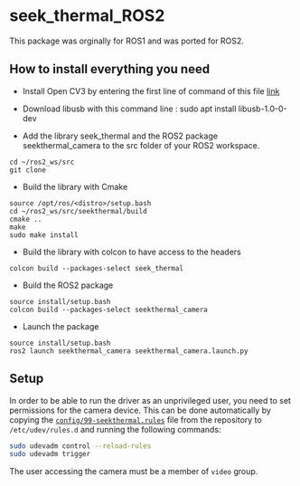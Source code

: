 # seek_thermal_ROS2

This package was orginally for ROS1 and was ported for ROS2.

## How to install everything you need

- Install Open CV3 by entering the first line of command of this file [link](https://gist.githubusercontent.com/syneart/3e6bb68de8b6390d2eb18bff67767dcb/raw/OpenCV3.2withContrib.sh?fbclid=IwAR2uYKMEiVSCMom-KfYFPUw2ZbwvKziqvv-Y6mto9rkrnG6Btq1Cjrf_Plc)

- Download libusb with this command line : sudo apt install libusb-1.0-0-dev

- Add the library seek_thermal and the ROS2 package seekthermal_camera to the src folder of your ROS2 workspace.
```
cd ~/ros2_ws/src
git clone
```



- Build the library with Cmake
```
source /opt/ros/<distro>/setup.bash
cd ~/ros2_ws/src/seekthermal/build
cmake ..
make
sudo make install
```
- Build the library with colcon to have access to the headers
```
colcon build --packages-select seek_thermal
```
- Build the ROS2 package
```
source install/setup.bash
colcon build --packages-select seekthermal_camera
```
- Launch the package
```
source install/setup.bash
ros2 launch seekthermal_camera seekthermal_camera.launch.py
```


## Setup

In order to be able to run the driver as an unprivileged user, you need to set permissions for the camera device. This can be done automatically by copying the [`config/99-seekthermal.rules`](config/99-seekthermal.rules) file from the repository to `/etc/udev/rules.d` and running the following commands:

```bash
sudo udevadm control --reload-rules
sudo udevadm trigger
```

The user accessing the camera must be a member of `video` group.



